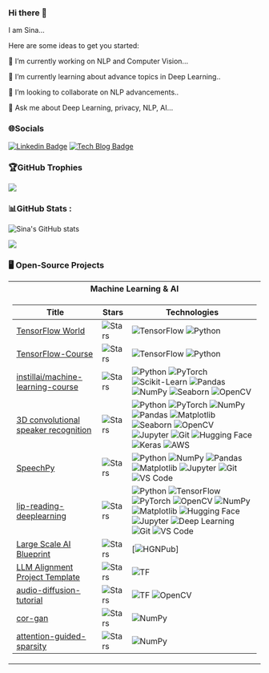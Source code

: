 ### Hi there 👋

I am Sina...

Here are some ideas to get you started:

🔭 I’m currently working on NLP and Computer Vision...

🌱 I’m currently learning about advance topics in Deep Learning..

👯 I’m looking to collaborate on NLP advancements..

💬 Ask me about Deep Learning, privacy, NLP, AI...

<!-- 📫 How to reach me: **[My LinkedIn!](https://www.linkedin.com/in/amirsinatorfi/)** -->

### 🌐Socials

[![Linkedin Badge](https://img.shields.io/badge/-LinkedIn-blue?style=flat-square&logo=Linkedin&logoColor=white&link=https://www.linkedin.com/in/jang-won-park/)](https://www.linkedin.com/in/sinalk/)
[![Tech Blog Badge](http://img.shields.io/badge/-Tech%20blog-black?style=flat-square&logo=github&link=https://medium.com/machine-learning-mindset)](https://medium.com/machine-learning-mindset) 


### 🏆GitHub Trophies

![](https://github-profile-trophy.vercel.app/?username=astorfi&theme=darkhub&no-frame=false&no-bg=false&margin-w=4)

### 📊GitHub Stats :


![Sina's GitHub stats](https://github-readme-stats.vercel.app/api?username=astorfi&theme=dark&show_icons=true)


<!-- ![](https://github-readme-streak-stats.herokuapp.com/?user=vahidalizadeh&theme=radical&hide_border=false)<br/> -->

![](http://github-readme-streak-stats.herokuapp.com?user=astorfi&theme=elegant&date_format=M%20j%5B%2C%20Y%5D)<br/>

### 🖥️ Open-Source Projects
<table>
<tr><th>Machine Learning & AI </th>
<tr><td>

|Title | Stars | Technologies|
|--|--|--|
| [TensorFlow World](https://github.com/astorfi/TensorFlow-World) | <img alt="Stars" src="https://img.shields.io/github/stars/astorfi/TensorFlow-World?style=flat-square&labelColor=black"/> | ![TensorFlow](https://img.shields.io/badge/TF-black?style=flat-square&logo=tensorflow) ![Python](https://img.shields.io/badge/PY-black?style=flat-square&logo=python)|
| [TensorFlow-Course](https://github.com/instillai/TensorFlow-Course) | <img alt="Stars" src="https://img.shields.io/github/stars/instillai/TensorFlow-Course?style=flat-square&labelColor=black"/> | ![TensorFlow](https://img.shields.io/badge/TF-black?style=flat-square&logo=tensorflow) ![Python](https://img.shields.io/badge/PY-black?style=flat-square&logo=python)|
| [instillai/machine-learning-course](https://github.com/instillai/machine-learning-course) | <img alt="Stars" src="https://img.shields.io/github/stars/instillai/machine-learning-course?style=flat-square&labelColor=black"/> | ![Python](https://img.shields.io/badge/PY-black?style=flat-square&logo=python) ![PyTorch](https://img.shields.io/badge/PT-black?style=flat-square&logo=pytorch) ![Scikit-Learn](https://img.shields.io/badge/SkLearn-black?style=flat-square&logo=scikit-learn) ![Pandas](https://img.shields.io/badge/Pandas-black?style=flat-square&logo=pandas) ![NumPy](https://img.shields.io/badge/NumPy-black?style=flat-square&logo=numpy) ![Seaborn](https://img.shields.io/badge/Seaborn-black?style=flat-square&logo=seaborn) ![OpenCV](https://img.shields.io/badge/OpenCV-black?style=flat-square&logo=opencv)|
| [3D convolutional speaker recognition](https://github.com/astorfi/3D-convolutional-speaker-recognition) | <img alt="Stars" src="https://img.shields.io/github/stars/astorfi/3D-convolutional-speaker-recognition?style=flat-square&labelColor=black"/> |  ![Python](https://img.shields.io/badge/PY-black?style=flat-square&logo=python) ![PyTorch](https://img.shields.io/badge/PT-black?style=flat-square&logo=pytorch) ![NumPy](https://img.shields.io/badge/NumPy-black?style=flat-square&logo=numpy) ![Pandas](https://img.shields.io/badge/Pandas-black?style=flat-square&logo=pandas) ![Matplotlib](https://img.shields.io/badge/Matplotlib-black?style=flat-square&logo=matplotlib) ![Seaborn](https://img.shields.io/badge/Seaborn-black?style=flat-square&logo=seaborn) ![OpenCV](https://img.shields.io/badge/OpenCV-black?style=flat-square&logo=opencv) ![Jupyter](https://img.shields.io/badge/Jupyter-black?style=flat-square&logo=jupyter) ![Git](https://img.shields.io/badge/Git-black?style=flat-square&logo=git) ![Hugging Face](https://img.shields.io/badge/HF-black?style=flat-square&logo=huggingface) ![Keras](https://img.shields.io/badge/Keras-black?style=flat-square&logo=keras) ![AWS](https://img.shields.io/badge/AWS-black?style=flat-square&logo=amazon-aws)|
| [SpeechPy](https://github.com/astorfi/speechpy) | <img alt="Stars" src="https://img.shields.io/github/stars/astorfi/speechpy?style=flat-square&labelColor=black"/> | ![Python](https://img.shields.io/badge/PY-black?style=flat-square&logo=python) ![NumPy](https://img.shields.io/badge/NumPy-black?style=flat-square&logo=numpy) ![Pandas](https://img.shields.io/badge/Pandas-black?style=flat-square&logo=pandas) ![Matplotlib](https://img.shields.io/badge/Matplotlib-black?style=flat-square&logo=matplotlib) ![Jupyter](https://img.shields.io/badge/Jupyter-black?style=flat-square&logo=jupyter) ![Git](https://img.shields.io/badge/Git-black?style=flat-square&logo=git) ![VS Code](https://img.shields.io/badge/VSCode-black?style=flat-square&logo=visual-studio-code)|
| [lip-reading-deeplearning](https://github.com/astorfi/lip-reading-deeplearning) | <img alt="Stars" src="https://img.shields.io/github/stars/astorfi/lip-reading-deeplearning?style=flat-square&labelColor=black"/> | ![Python](https://img.shields.io/badge/PY-black?style=flat-square&logo=python) ![TensorFlow](https://img.shields.io/badge/TF-black?style=flat-square&logo=tensorflow) ![PyTorch](https://img.shields.io/badge/PT-black?style=flat-square&logo=pytorch) ![OpenCV](https://img.shields.io/badge/OpenCV-black?style=flat-square&logo=opencv) ![NumPy](https://img.shields.io/badge/NumPy-black?style=flat-square&logo=numpy) ![Matplotlib](https://img.shields.io/badge/Matplotlib-black?style=flat-square&logo=matplotlib) ![Hugging Face](https://img.shields.io/badge/HF-black?style=flat-square&logo=huggingface) ![Jupyter](https://img.shields.io/badge/Jupyter-black?style=flat-square&logo=jupyter) ![Deep Learning](https://img.shields.io/badge/DL-black?style=flat-square&logo=deeplearning-ai) ![Git](https://img.shields.io/badge/Git-black?style=flat-square&logo=git) ![VS Code](https://img.shields.io/badge/VSCode-black?style=flat-square&logo=visual-studio-code)|
| [Large Scale AI Blueprint](https://github.com/astorfi/Large-Scale-AI-Blueprint) | <img alt="Stars" src="https://img.shields.io/github/stars/astorfi/Large-Scale-AI-Blueprint?style=flat-square&labelColor=black"/> | [![HGNPub](https://img.shields.io/badge/Published-black?style=flat-square&logo=googlescholar)]|
| [LLM Alignment Project Template](https://github.com/astorfi/LLM-Alignment-Project-Template) | <img alt="Stars" src="https://img.shields.io/github/stars/astorfi/LLM-Alignment-Project-Template?style=flat-square&labelColor=black"/> | ![TF](https://img.shields.io/badge/TF-black?style=flat-square&logo=tensorflow)|
| [audio-diffusion-tutorial](https://github.com/astorfi/audio-diffusion-tutorial) | <img alt="Stars" src="https://img.shields.io/github/stars/astorfi/audio-diffusion-tutorial?style=flat-square&labelColor=black"/> | ![TF](https://img.shields.io/badge/TF-black?style=flat-square&logo=tensorflow) ![OpenCV](https://img.shields.io/badge/OpenCV-black?style=flat-square&logo=opencv)|
| [cor-gan](https://github.com/astorfi/cor-gan) | <img alt="Stars" src="https://img.shields.io/github/stars/astorfi/cor-gan?style=flat-square&labelColor=black"/> | ![NumPy](https://img.shields.io/badge/NumPy-black?style=flat-square&logo=numpy)|
| [attention-guided-sparsity](https://github.com/astorfi/attention-guided-sparsity) | <img alt="Stars" src="https://img.shields.io/github/stars/astorfi/attention-guided-sparsity?style=flat-square&labelColor=black"/> | ![NumPy](https://img.shields.io/badge/NumPy-black?style=flat-square&logo=numpy)|


</td>
</tr> </table>

